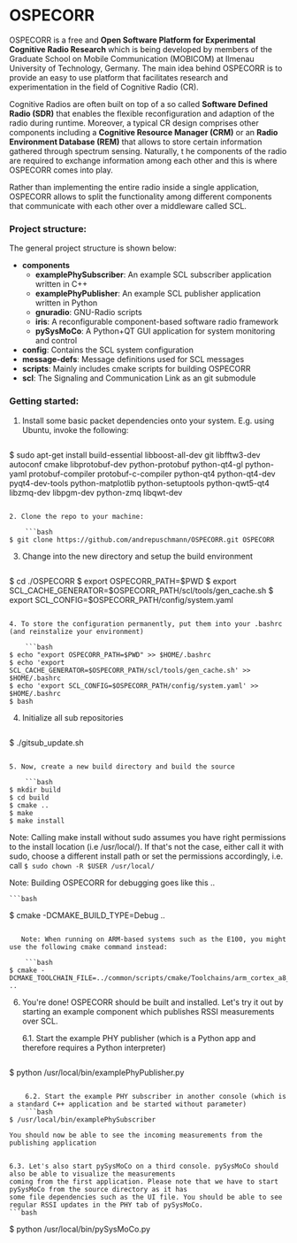 # OSPECORR

OSPECORR is a free and __Open Software Platform for Experimental Cognitive Radio Research__ which is being developed by members
of the Graduate School on Mobile Communication (MOBICOM) at Ilmenau University of Technology, Germany.
The main idea behind OSPECORR is to provide an easy to use platform that facilitates research and experimentation in the
field of Cognitive Radio (CR).

Cognitive Radios are often built on top of a so called __Software Defined Radio (SDR)__ that enables the flexible reconfiguration
and adaption of the radio during runtime. Moreover, a typical CR design comprises other components including a 
__Cognitive Resource Manager (CRM)__
or an __Radio Environment Database (REM)__ that allows to store certain information gathered through spectrum sensing. Naturally, t
he components of the radio are required to exchange information among each other and this is where OSPECORR comes into play.

Rather than implementing the entire radio inside a single application, OSPECORR allows to split the functionality among
different components that communicate with each other over a middleware called SCL. 


### Project structure:

The general project structure is shown below:

* __components__
    * __examplePhySubscriber__: An example SCL subscriber application written in C++
    * __examplePhyPublisher__: An example SCL publisher application written in Python
    * __gnuradio__: GNU-Radio scripts
    * __iris__: A reconfigurable component-based software radio framework
    * __pySysMoCo__: A Python+QT GUI application for system monitoring and control
* __config__: Contains the SCL system configuration
* __message-defs__: Message definitions used for SCL messages
* __scripts__: Mainly includes cmake scripts for building OSPECORR
* __scl__: The Signaling and Communication Link as an git submodule


### Getting started:

1. Install some basic packet dependencies onto your system. E.g. using Ubuntu, invoke the following:

   ```bash
$ sudo apt-get install build-essential libboost-all-dev git libfftw3-dev autoconf cmake libprotobuf-dev python-protobuf python-qt4-gl python-yaml protobuf-compiler protobuf-c-compiler python-qt4 python-qt4-dev pyqt4-dev-tools python-matplotlib python-setuptools python-qwt5-qt4 libzmq-dev libpgm-dev python-zmq libqwt-dev
```   

2. Clone the repo to your machine:

    ```bash
$ git clone https://github.com/andrepuschmann/OSPECORR.git OSPECORR
```
3. Change into the new directory and setup the build environment

    ```bash
$ cd ./OSPECORR
$ export OSPECORR_PATH=$PWD
$ export SCL_CACHE_GENERATOR=$OSPECORR_PATH/scl/tools/gen_cache.sh
$ export SCL_CONFIG=$OSPECORR_PATH/config/system.yaml
```

4. To store the configuration permanently, put them into your .bashrc (and reinstalize your environment)

    ```bash
$ echo "export OSPECORR_PATH=$PWD" >> $HOME/.bashrc
$ echo 'export SCL_CACHE_GENERATOR=$OSPECORR_PATH/scl/tools/gen_cache.sh' >> $HOME/.bashrc
$ echo 'export SCL_CONFIG=$OSPECORR_PATH/config/system.yaml' >> $HOME/.bashrc
$ bash
```


4. Initialize all sub repositories

    ```bash
$ ./gitsub_update.sh
```

5. Now, create a new build directory and build the source

    ```bash
$ mkdir build
$ cd build
$ cmake ..
$ make
$ make install
```
   Note: Calling make install without sudo assumes you have right permissions to the install location (i.e /usr/local/). 
   If that's not the case, either call it with sudo, choose a different install path or set the permissions accordingly,
   i.e. call ```$ sudo chown -R $USER /usr/local/```
   
   Note: Building OSPECORR for debugging goes like this ..

    ```bash
$ cmake -DCMAKE_BUILD_TYPE=Debug ..
```
      
   Note: When running on ARM-based systems such as the E100, you might use the following cmake command instead:

    ```bash
$ cmake -DCMAKE_TOOLCHAIN_FILE=../common/scripts/cmake/Toolchains/arm_cortex_a8_native.cmake ..
```    

6. You're done! OSPECORR should be built and installed. Let's try it out by starting an example component which publishes
RSSI measurements over SCL.

    6.1. Start the example PHY publisher (which is a Python app and therefore requires a Python interpreter)
    ```bash
$ python /usr/local/bin/examplePhyPublisher.py
```

    6.2. Start the example PHY subscriber in another console (which is a standard C++ application and be started without parameter)
    ```bash
$ /usr/local/bin/examplePhySubscriber
```
    You should now be able to see the incoming measurements from the publishing application
    
    
    6.3. Let's also start pySysMoCo on a third console. pySysMoCo should also be able to visualize the measurements
    coming from the first application. Please note that we have to start pySysMoCo from the source directory as it has
    some file dependencies such as the UI file. You should be able to see regular RSSI updates in the PHY tab of pySysMoCo.
    ```bash
$ python /usr/local/bin/pySysMoCo.py
```
